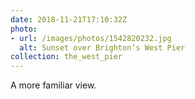 ```yaml
---
date: 2018-11-21T17:10:32Z
photo:
- url: /images/photos/1542820232.jpg
  alt: Sunset over Brighton’s West Pier
collection: the_west_pier
---
```

A more familiar view.
